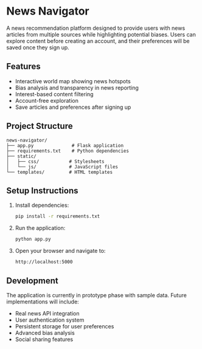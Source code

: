 # News Navigator

A news recommendation platform designed to provide users with news articles from multiple sources while highlighting potential biases. Users can explore content before creating an account, and their preferences will be saved once they sign up.

## Features
- Interactive world map showing news hotspots
- Bias analysis and transparency in news reporting
- Interest-based content filtering
- Account-free exploration
- Save articles and preferences after signing up

## Project Structure
```
news-navigator/
├── app.py              # Flask application
├── requirements.txt    # Python dependencies
├── static/
│   ├── css/           # Stylesheets
│   └── js/            # JavaScript files
└── templates/         # HTML templates
```

## Setup Instructions
1. Install dependencies:
   ```bash
   pip install -r requirements.txt
   ```

2. Run the application:
   ```bash
   python app.py
   ```

3. Open your browser and navigate to:
   ```
   http://localhost:5000
   ```

## Development
The application is currently in prototype phase with sample data. Future implementations will include:
- Real news API integration
- User authentication system
- Persistent storage for user preferences
- Advanced bias analysis
- Social sharing features

